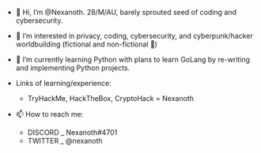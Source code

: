 - 👋 Hi, I’m @Nexanoth. 28/M/AU, barely sprouted seed of coding and cybersecurity.
- 👀 I’m interested in privacy, coding, cybersecurity, and cyberpunk/hacker worldbuilding (fictional and non-fictional 🤖)
- 🌱 I’m currently learning Python with plans to learn GoLang by re-writing and implementing Python projects.

- Links of learning/experience:
  - TryHackMe, HackTheBox, CryptoHack = Nexanoth

- 📫 How to reach me:
  - DISCORD _ Nexanoth#4701
  - TWITTER _ @nexanoth


<!---
Nexanoth/Nexanoth is a ✨ special ✨ repository because its `README.md` (this file) appears on your GitHub profile.
You can click the Preview link to take a look at your changes.
--->
